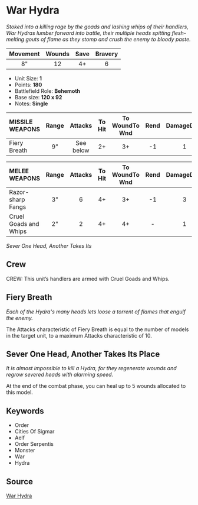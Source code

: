 # War Hydra

_Stoked into a killing rage by the goads and lashing whips of their handlers, War Hydras lumber forward into battle, their multiple heads spitting flesh-melting gouts of flame as they stomp and crush the enemy to bloody paste._


| Movement | Wounds | Save | Bravery |
|:--------:|:------:|:----:|:-------:|
| 8" | 12 | 4+ | 6 |

* Unit Size: **1**
* Points: **180**
* Battlefield Role: **Behemoth**
* Base size: **120 x 92**
* Notes: **Single**

| MISSILE WEAPONS | Range | Attacks | To Hit | To WoundTo Wnd | Rend | DamageDmg |
|:---|:--:|:--:|:--:|:--:|:--:|:--:|
| Fiery Breath | 9" | See below | 2+ | 3+ | -1 | 1 |


| MELEE WEAPONS | Range | Attacks | To Hit | To WoundTo Wnd | Rend | DamageDmg |
|:---|:--:|:--:|:--:|:--:|:--:|:--:|
| Razor-sharp Fangs | 3" | 6 | 4+ | 3+ | -1 | 3 |
| Cruel Goads and Whips | 2" | 2 | 4+ | 4+ | - | 1 |


_Sever One Head, Another Takes Its_

## Crew

CREW: This unit’s handlers are armed with Cruel Goads and Whips.

## Fiery Breath

_Each of the Hydra's many heads lets loose a torrent of flames that engulf the enemy._

The Attacks characteristic of Fiery Breath is equal to the number of models in the target unit, to a maximum Attacks characteristic of 10.

## Sever One Head, Another Takes Its Place

_It is almost impossible to kill a Hydra, for they regenerate wounds and regrow severed heads with alarming speed._

At the end of the combat phase, you can heal up to 5 wounds allocated to this model.

## Keywords

* Order
* Cities Of Sigmar
* Aelf
* Order Serpentis
* Monster
* War
* Hydra


## Source

[War Hydra](https://wahapedia.ru/aos3/factions/cities-of-sigmar/War-Hydra)
